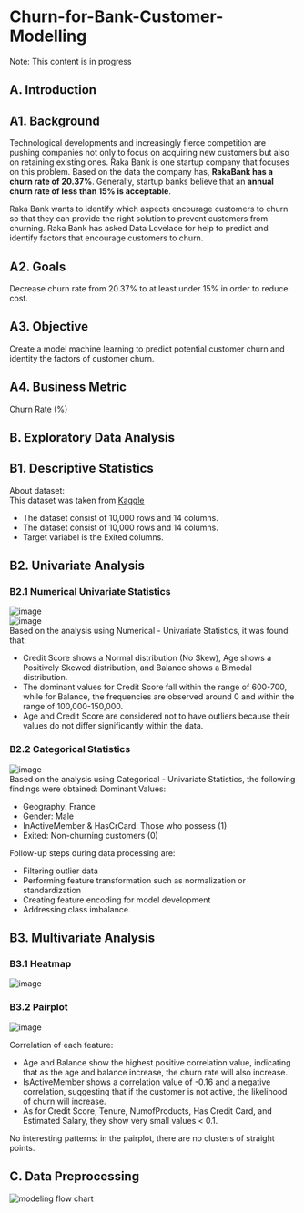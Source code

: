 # **Churn-for-Bank-Customer-Modelling**
Note: This content is in progress

## **A. Introduction**
## A1. Background
Technological developments and increasingly fierce competition are pushing companies not only to focus on acquiring new customers but also on retaining existing ones. Raka Bank is one startup company that focuses on this problem. Based on the data the company has, **RakaBank has a churn rate of 20.37%**. Generally, startup banks believe that an **annual churn rate of less than 15% is acceptable**. 

Raka Bank wants to identify which aspects encourage customers to churn so that they can provide the right solution to prevent customers from churning. Raka Bank has asked Data Lovelace for help to predict and identify factors that encourage customers to churn.

## A2. Goals
Decrease churn rate from 20.37% to at least under 15% in order to reduce cost.

## A3. Objective
Create a model machine learning to predict potential customer churn and identity the factors of customer churn.

## A4. Business Metric
Churn Rate (%)

## **B. Exploratory Data Analysis**
## B1. Descriptive Statistics

About dataset:<br>
This dataset was taken from [Kaggle](https://www.kaggle.com/code/mathchi/churn-problem-for-bank-customer/input?select=churn.csv)
- The dataset consist of 10,000 rows and 14 columns.
- The dataset consist of 10,000 rows and 14 columns.
- Target variabel is the Exited columns.

## B2. Univariate Analysis
### B2.1 Numerical Univariate Statistics
![image](https://github.com/kevinhaposan/Bank-Customer-Churn-Modelling-In-Progress-/assets/156397084/5622e061-8ef3-4ac5-8fe5-29222d650599)
<br>
![image](https://github.com/kevinhaposan/Bank-Customer-Churn-Modelling-In-Progress-/assets/156397084/f8565491-dacd-46fd-b72c-ff885157999f)
<br>
Based on the analysis using Numerical - Univariate Statistics, it was found that:
- Credit Score shows a Normal distribution (No Skew), Age shows a Positively Skewed distribution, and Balance shows a Bimodal distribution.
- The dominant values for Credit Score fall within the range of 600-700, while for Balance, the frequencies are observed around 0 and within the range of 100,000-150,000.
- Age and Credit Score are considered not to have outliers because their values do not differ significantly within the data.

### B2.2 Categorical Statistics
![image](https://github.com/kevinhaposan/Bank-Customer-Churn-Modelling-In-Progress-/assets/156397084/c590e0f0-5233-4470-a517-055ce03b11e0)
<br>
Based on the analysis using Categorical - Univariate Statistics, the following findings were obtained:
Dominant Values:
- Geography: France
- Gender: Male
- InActiveMember & HasCrCard: Those who possess (1)
- Exited: Non-churning customers (0)

Follow-up steps during data processing are:
- Filtering outlier data
- Performing feature transformation such as normalization or standardization
- Creating feature encoding for model development
- Addressing class imbalance.

## B3. Multivariate Analysis
### B3.1 Heatmap
![image](https://github.com/kevinhaposan/Bank-Customer-Churn-Modelling-In-Progress-/assets/156397084/d3e8d99d-4d72-4f29-a62d-7a49b2f17942)

### B3.2 Pairplot
![image](https://github.com/kevinhaposan/Bank-Customer-Churn-Modelling-In-Progress-/assets/156397084/fe543522-e0f3-4c0d-a90d-7c5ced9cf217)
<br>

Correlation of each feature:
- Age and Balance show the highest positive correlation value, indicating that as the age and balance increase, the churn rate will also increase.
- IsActiveMember shows a correlation value of -0.16 and a negative correlation, suggesting that if the customer is not active, the likelihood of churn will increase.
- As for Credit Score, Tenure, NumofProducts, Has Credit Card, and Estimated Salary, they show very small values < 0.1.

No interesting patterns: in the pairplot, there are no clusters of straight points.

## **C. Data Preprocessing**
![modeling flow chart](https://github.com/kevinhaposan/Churn-for-Bank-Customer-Modelling/assets/156397084/2da20e40-42f9-448f-bca4-105e34545d86)<br>



